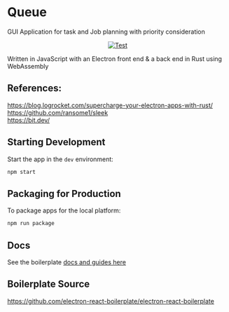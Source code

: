 # Queue
GUI Application for task and Job planning with priority consideration

<div align="center">

[![Test](https://github.com/EngineeringDeveloper/queue/actions/workflows/test.yml/badge.svg)](https://github.com/EngineeringDeveloper/queue/actions/workflows/test.yml)

</div>

Written in JavaScript with an Electron front end & a back end in Rust using WebAssembly

## References:  
https://blog.logrocket.com/supercharge-your-electron-apps-with-rust/  
https://github.com/ransome1/sleek  
https://bit.dev/  

## Starting Development

Start the app in the `dev` environment:

```bash
npm start
```

## Packaging for Production

To package apps for the local platform:

```bash
npm run package
```

## Docs

See the boilerplate [docs and guides here](https://electron-react-boilerplate.js.org/docs/installation)

## Boilerplate Source
https://github.com/electron-react-boilerplate/electron-react-boilerplate
